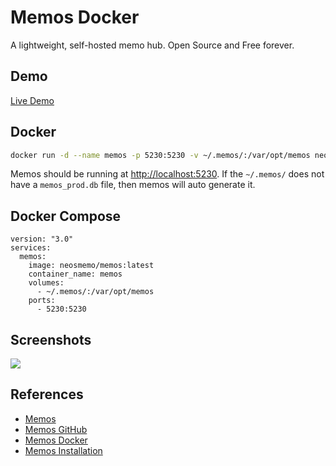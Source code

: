 # Memos Docker

A lightweight, self-hosted memo hub. Open Source and Free forever.

## Demo
[Live Demo](https://demo.usememos.com/)

## Docker
```sh
docker run -d --name memos -p 5230:5230 -v ~/.memos/:/var/opt/memos neosmemo/memos
```
Memos should be running at [http://localhost:5230](http://localhost:5230). If the `~/.memos/` does not have a `memos_prod.db` file, then memos will auto generate it.

## Docker Compose
```
version: "3.0"
services:
  memos:
    image: neosmemo/memos:latest
    container_name: memos
    volumes:
      - ~/.memos/:/var/opt/memos
    ports:
      - 5230:5230
```

## Screenshots
![](https://usememos.com/demo.webp)

## References
- [Memos](https://usememos.com/)
- [Memos GitHub](https://github.com/usememos/memos)
- [Memos Docker](https://hub.docker.com/r/neosmemo/memos)
- [Memos Installation](https://usememos.com/docs/install)